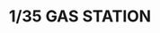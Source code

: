 ---
layout: product
title: "1/35 GAS STATION"
price: "1350" 
desc: "Maketa"
img_path: "/assets/img/AMIG8501.jpg"
brand: "N/A"
available: true
special_offer: false
new: false
soon: false
cat: "010000"
subcat: "011400"
subsubcat: "0N/A"
sifra: "AMIG8501"
popular: false
---